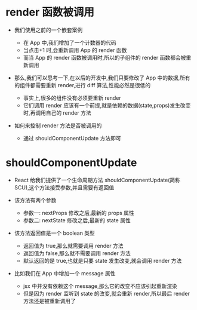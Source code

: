 # render 函数被调用

- 我们使用之前的一个嵌套案例

  - 在 App 中,我们增加了一个计数器的代码
  - 当点击+1 时,会重新调用 App 的 render 函数
  - 而当 App 的 render 函数被调用时,所以的子组件的 render 函数都会被重新调用

- 那么,我们可以思考一下,在以后的开发中,我们只要修改了 App 中的数据,所有的组件都需要重新 render,进行 diff 算法,性能必然是很低的

  - 事实上,很多的组件没有必须要重新 render
  - 它们调用 render 应该有一个前提,就是依赖的数据(state,props)发生改变时,再调用自己的 render 方法

- 如何来控制 render 方法是否被调用的
  - 通过 shouldComponentUpdate 方法即可

# shouldComponentUpdate

- React 给我们提供了一个生命周期方法 shouldComponentUpdate(简称 SCU),这个方法接受参数,并且需要有返回值
- 该方法有两个参数

  - 参数一: nextProps 修改之后,最新的 props 属性
  - 参数二: nextState 修改之后,最新的 state 属性

- 该方法返回值是一个 boolean 类型

  - 返回值为 true,那么就需要调用 render 方法
  - 返回值为 false,那么就不需要调用 render 方法
  - 默认返回的是 true,也就是只要 state 发生改变,就会调用 render 方法

- 比如我们在 App 中增加一个 message 属性
  - jsx 中并没有依赖这个 message,那么它的改变不应该引起重新渲染
  - 但是因为 render 监听到 state 的改变,就会重新 render,所以最后 render 方法还是被重新调用了
